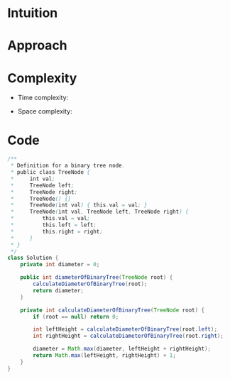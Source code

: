 # Intuition
<!-- Describe your first thoughts on how to solve this problem. -->

# Approach
<!-- Describe your approach to solving the problem. -->

# Complexity
- Time complexity:
<!-- Add your time complexity here, e.g. $$O(n)$$ -->

- Space complexity:
<!-- Add your space complexity here, e.g. $$O(n)$$ -->

# Code
```java []
/**
 * Definition for a binary tree node.
 * public class TreeNode {
 *     int val;
 *     TreeNode left;
 *     TreeNode right;
 *     TreeNode() {}
 *     TreeNode(int val) { this.val = val; }
 *     TreeNode(int val, TreeNode left, TreeNode right) {
 *         this.val = val;
 *         this.left = left;
 *         this.right = right;
 *     }
 * }
 */
class Solution {
    private int diameter = 0;

    public int diameterOfBinaryTree(TreeNode root) {
        calculateDiameterOfBinaryTree(root);
        return diameter;
    }

    private int calculateDiameterOfBinaryTree(TreeNode root) {
        if (root == null) return 0;

        int leftHeight = calculateDiameterOfBinaryTree(root.left);
        int rightHeight = calculateDiameterOfBinaryTree(root.right);

        diameter = Math.max(diameter, leftHeight + rightHeight);
        return Math.max(leftHeight, rightHeight) + 1;
    }
}
```
